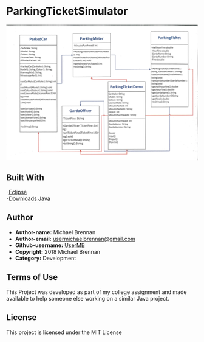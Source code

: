 # ParkingTicketSimulator


![ParkingTicketSimulator_UML](https://github.com/UserMB/ParkingTicketSimulator/blob/master/Image/ParkingTicketSimulator_UML.png)


## Built With
-[Eclipse](https://www.eclipse.org/downloads/packages/release/mars/r/eclipse-ide-java-developers)<br />
-[Downloads Java](https://www.oracle.com/technetwork/java/javase/downloads/jdk8-downloads-2133151.html)

## Author

* **Author-name:** Michael Brennan
* **Author-email:** usermichaelbrennan@gmail.com
* **Github-username:** [UserMB](https://github.com/UserMB)
* **Copyright:** 2018 Michael Brennan
* **Category:** Development

## Terms of Use

This Project was developed as part of my college assignment and made available to help someone else working on a similar Java project.

## License

This project is licensed under the MIT License
